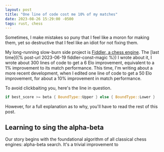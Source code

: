 ```yaml
---
layout: post
title: "One line of code cost me 10% of my matches"
date: 2023-08-26 15:29:00 -0500
tags: rust, chess
---
```


Sometimes, I make mistakes so puny that I feel like a moron for making them, yet so destructive that
I feel like an idiot for not fixing them.

My long-running slow-burn side project is
[Fiddler, a chess engine](https://github.com/claytonwramsey/fiddler).
The [last time]({% post-url 2023-06-19 fiddler-const-magic %}) I wrote about it, I wrote about 300
lines of code to get a 6 Elo improvement, equivalent to a 1% improvement to its match performance.
This time, I'm writing about a more recent development, when I edited one line of code to get a 50
Elo improvement, for about a 10% improvement in match performance.

To avoid clickbaiting you, here's the line in question.

```rust
if best_score >= beta { BoundType::Upper } else { BoundType::Lower }
```

However, for a full explanation as to why, you'll have to read the rest of this post.

## Learning to sing the alpha-beta

Our story begins with the foundational algorithm of all classical chess engines: alpha-beta search.
It's a trivial improvement to
